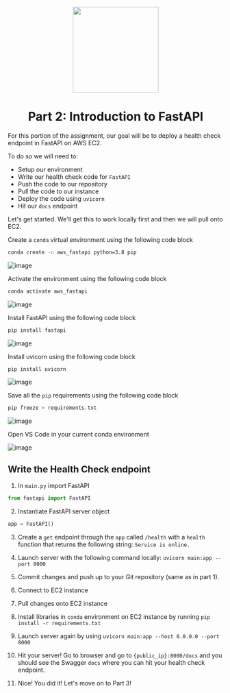 <p align = "center" draggable=”false” ><img src="https://user-images.githubusercontent.com/37101144/161836199-fdb0219d-0361-4988-bf26-48b0fad160a3.png"
     width="200px"
     height="auto"/>
</p>



# <h1 align="center" id="heading">Part 2: Introduction to FastAPI</h1>

For this portion of the assignment, our goal will be to deploy a health check endpoint in FastAPI on AWS EC2.

To do so we will need to:
- Setup our environment
- Write our health check code for `FastAPI`
- Push the code to our repository
- Pull the code to our instance
- Deploy the code using `uvicorn`
- Hit our `docs` endpoint

Let's get started. We'll get this to work locally first and then we will pull onto EC2.


Create a `conda` virtual environment using the following code block

``` bash
conda create -n aws_fastapi python=3.8 pip
```

![image](https://user-images.githubusercontent.com/72572922/164943060-02a71406-73fd-4ea4-ae06-5163812d77cf.png)

Activate the environment using the following code block

``` bash
conda activate aws_fastapi
```

![image](https://user-images.githubusercontent.com/72572922/164943075-aa6f66cc-68bb-46a6-bd59-054049d3bd7c.png)

Install FastAPI using the following code block

``` bash
pip install fastapi
```

![image](https://user-images.githubusercontent.com/72572922/164943085-a806dcdf-a7cf-432e-be9c-efd2e0bb0855.png)

Install uvicorn using the following code block

``` bash
pip install uvicorn
```

![image](https://user-images.githubusercontent.com/72572922/164943092-07bf364a-2c26-4a08-ab51-ed989b2502f3.png)

Save all the `pip` requirements using the following code block

``` bash
pip freeze > requirements.txt
```

![image](https://user-images.githubusercontent.com/72572922/164943122-cac80461-cdba-4130-9026-e45033ec1db6.png)

Open VS Code in your current conda environment

![image](https://user-images.githubusercontent.com/72572922/164943215-3c8cb8b9-5147-40b5-8858-f4020395a4dc.png)

## Write the Health Check endpoint

1. In `main.py` import FastAPI

``` python
from fastapi import FastAPI
```
2. Instantiate FastAPI server object

``` python
app = FastAPI()
```

3. Create a `get` endpoint through the `app` called `/health` with a `health` function that returns the following string: `Service is online.`

4. Launch server with the following command locally: `uvicorn main:app --port 8000`

5. Commit changes and push up to your Git repository (same as in part 1).

6. Connect to EC2 instance

7. Pull changes onto EC2 instance

8. Install libraries in `conda` environment on EC2 instance by running `pip install -r requirements.txt`
9. Launch server again by using `uvicorn main:app --host 0.0.0.0 --port 8000`

10. Hit your server! Go to browser and go to `{public_ip}:8000/docs` and you should see the Swagger `docs` where you can hit your health check endpoint.

11. Nice! You did it! Let's move on to Part 3!
